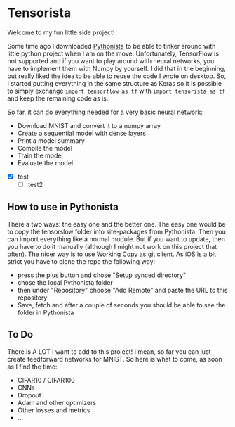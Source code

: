 # Tensorista

Welcome to my fun little side project!

Some time ago I downloaded [Pythonista](http://omz-software.com/pythonista/) to be able to tinker around with little python project when I am on the move. Unfortunately, TensorFlow is not supported and if you want to play around with neural networks, you have to implement them with Numpy by yourself. I did that in the beginning, but really liked the idea to be able to reuse the code I wrote on desktop. So, I started putting everything in the same structure as Keras so it is possible to simply exchange ```import tensorflow as tf``` with ```import tensorista as tf``` and keep the remaining code as is.

So far, it can do everything needed for a very basic neural network:
- Download MNIST and convert it to a numpy array
- Create a sequential model with dense layers
- Print a model summary
- Compile the model
- Train the model
- Evaluate the model

- [x] test
  - [ ] test2

## How to use in Pythonista

There a two ways: the easy one and the better one. The easy one would be to copy the tensorslow folder into site-packages from Pythonista. Then you can import everything like a normal module. But if you want to update, then you have to do it manually (although I might not work on this project that often). The nicer way is to use [Working Copy](https://workingcopy.app/) as git client. As iOS is a bit strict you have to clone the repo the following way:
- press the plus button and chose "Setup synced directory"
- chose the local Pythonista folder
- then under "Repository" choose "Add Remote" and paste the URL to this repository
- Save, fetch and after a couple of seconds you should be able to see the folder in Pythonista


## To Do

There is A LOT I want to add to this project! I mean, so far you can just create feedforward networks for MNIST. So here is what to come, as soon as I find the time:
- CIFAR10 / CIFAR100
- CNNs
- Dropout
- Adam and other optimizers
- Other losses and metrics
- ...
